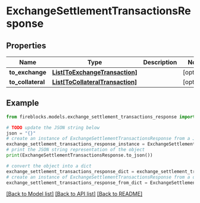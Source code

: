 # ExchangeSettlementTransactionsResponse


## Properties

Name | Type | Description | Notes
------------ | ------------- | ------------- | -------------
**to_exchange** | [**List[ToExchangeTransaction]**](ToExchangeTransaction.md) |  | [optional] 
**to_collateral** | [**List[ToCollateralTransaction]**](ToCollateralTransaction.md) |  | [optional] 

## Example

```python
from fireblocks.models.exchange_settlement_transactions_response import ExchangeSettlementTransactionsResponse

# TODO update the JSON string below
json = "{}"
# create an instance of ExchangeSettlementTransactionsResponse from a JSON string
exchange_settlement_transactions_response_instance = ExchangeSettlementTransactionsResponse.from_json(json)
# print the JSON string representation of the object
print(ExchangeSettlementTransactionsResponse.to_json())

# convert the object into a dict
exchange_settlement_transactions_response_dict = exchange_settlement_transactions_response_instance.to_dict()
# create an instance of ExchangeSettlementTransactionsResponse from a dict
exchange_settlement_transactions_response_from_dict = ExchangeSettlementTransactionsResponse.from_dict(exchange_settlement_transactions_response_dict)
```
[[Back to Model list]](../README.md#documentation-for-models) [[Back to API list]](../README.md#documentation-for-api-endpoints) [[Back to README]](../README.md)


